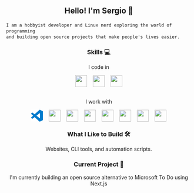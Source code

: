 <div align="center">
    <h2>Hello! I'm Sergio 👋</h2>
</div>

```
I am a hobbyist developer and Linux nerd exploring the world of programming
and building open source projects that make people's lives easier.
```

<div align="center">
    <h3>Skills 💻</h3>
    <p>I code in</p>
    <div style="display: flex; justify-content: center; gap: 1rem;">
    <img height="32" width="32" src="https://cdn.simpleicons.org/typescript">
    <img height="32" width="32" src="https://cdn.simpleicons.org/python">
    <img height="32" width="32" src="https://cdn.simpleicons.org/rust">
    </div>
    <br>
    <p>I work with</p>
    <div style="display: flex; justify-content: center; gap: 1rem;">
    <img height="32" width="32" src="https://raw.githubusercontent.com/simple-icons/simple-icons/ce334b5bda8d8d054cfde7ce35caf40651078a28/icons/visualstudiocode.svg">
    <img height="32" width="32" src="https://cdn.simpleicons.org/docker">
    <img height="32" width="32" src="https://cdn.simpleicons.org/tailwindcss">
    <img height="32" width="32" src="https://cdn.simpleicons.org/react">
    <img height="32" width="32" src="https://cdn.simpleicons.org/django">
    <img height="32" width="32" src="https://cdn.simpleicons.org/fishshell">
    <img height="32" width="32" src="https://cdn.simpleicons.org/git">
    <img height="32" width="32" src="https://cdn.simpleicons.org/nextdotjs">
    </div>
</div>

<div align="center">
    <h3>What I Like to Build 🛠️</h3>
    <p>Websites, CLI tools, and automation scripts.</p>
</div>

<div align="center">
    <h3>Current Project 📝</h3>
    <p>I'm currently building an open source alternative to Microsoft To Do using Next.js</p>
</div>
